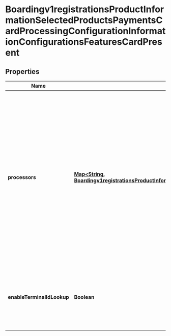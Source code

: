 
# Boardingv1registrationsProductInformationSelectedProductsPaymentsCardProcessingConfigurationInformationConfigurationsFeaturesCardPresent

## Properties
Name | Type | Description | Notes
------------ | ------------- | ------------- | -------------
**processors** | [**Map&lt;String, Boardingv1registrationsProductInformationSelectedProductsPaymentsCardProcessingConfigurationInformationConfigurationsFeaturesCardPresentProcessors&gt;**](Boardingv1registrationsProductInformationSelectedProductsPaymentsCardProcessingConfigurationInformationConfigurationsFeaturesCardPresentProcessors.md) | e.g. * amexdirect * barclays2 * CUP * EFTPOS * fdiglobal * gpx * smartfdc * tsys * vero * VPC  For VPC, CUP and EFTPOS processors, replace the processor name from VPC or CUP or EFTPOS to the actual processor name in the sample request. e.g. replace VPC with &amp;lt;your vpc processor&amp;gt;  |  [optional]
**enableTerminalIdLookup** | **Boolean** | Used for Card Present and Virtual Terminal Transactions for Terminal ID lookup. Applicable for GPX (gpx) processor. |  [optional]



